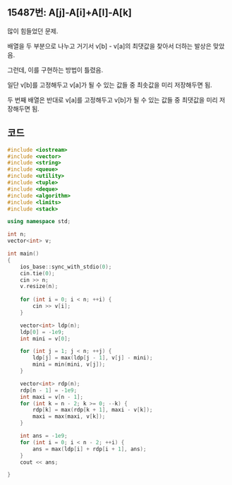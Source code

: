 ## 15487번: A[j]-A[i]+A[l]-A[k]

많이 힘들었던 문제.

배열을 두 부분으로 나누고 거기서 v[b] - v[a]의 최댓값을 찾아서 더하는 발상은 맞았음.

그런데, 이를 구현하는 방법이 틀렸음.

일단 v[b]를 고정해두고 v[a]가 될 수 있는 값들 중 최솟값을 미리 저장해두면 됨.

두 번째 배열은 반대로 v[a]를 고정해두고 v[b]가 될 수 있는 값들 중 최댓값을 미리 저장해두면 됨.

## 코드

```cpp
#include <iostream>
#include <vector>
#include <string>
#include <queue>
#include <utility>
#include <tuple>
#include <deque>
#include <algorithm>
#include <limits>
#include <stack>

using namespace std;

int n;
vector<int> v;

int main()
{
	ios_base::sync_with_stdio(0);
	cin.tie(0);
	cin >> n;
	v.resize(n);
	
	for (int i = 0; i < n; ++i) {
		cin >> v[i];
	}

	vector<int> ldp(n);
	ldp[0] = -1e9;
	int mini = v[0];

	for (int j = 1; j < n; ++j) {
		ldp[j] = max(ldp[j - 1], v[j] - mini);
		mini = min(mini, v[j]);
	}

	vector<int> rdp(n);
	rdp[n - 1] = -1e9;
	int maxi = v[n - 1];
	for (int k = n - 2; k >= 0; --k) {
		rdp[k] = max(rdp[k + 1], maxi - v[k]);
		maxi = max(maxi, v[k]);
	}

	int ans = -1e9;
	for (int i = 0; i < n - 2; ++i) {
		ans = max(ldp[i] + rdp[i + 1], ans);
	}
	cout << ans;

}
```
